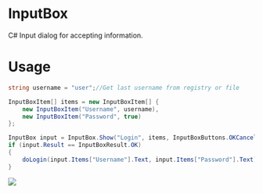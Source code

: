 InputBox
========

C# Input dialog for accepting information.

Usage
=====

```C#
string username = "user";//Get last username from registry or file

InputBoxItem[] items = new InputBoxItem[] {
    new InputBoxItem("Username", username),
    new InputBoxItem("Password", true)
};

InputBox input = InputBox.Show("Login", items, InputBoxButtons.OKCancel);
if (input.Result == InputBoxResult.OK)
{
    doLogin(input.Items["Username"].Text, input.Items["Password"].Text);
}
```
![](http://uzitech.github.io/images/inputbox1.png)
